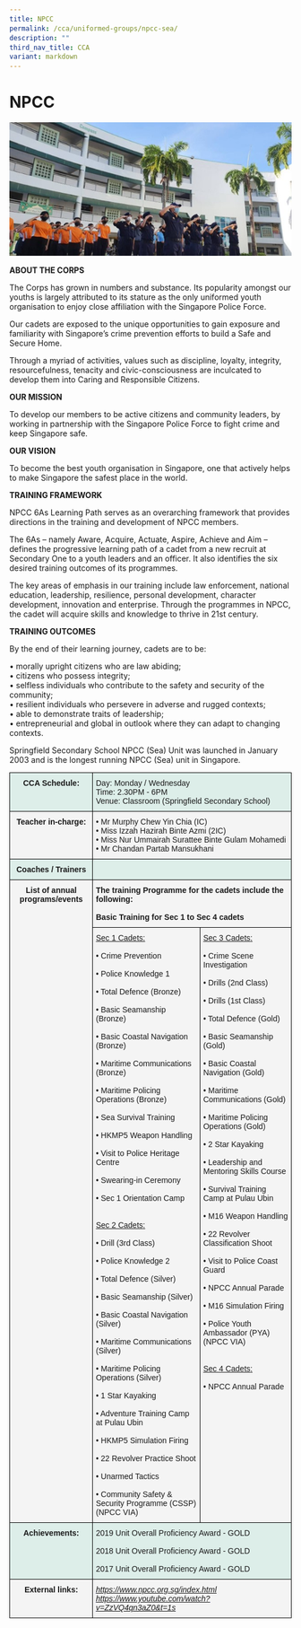 ```yaml
---
title: NPCC
permalink: /cca/uniformed-groups/npcc-sea/
description: ""
third_nav_title: CCA
variant: markdown
---
```

# **NPCC**

![](/images/Picture1.jpg)

**ABOUT THE CORPS**  

The Corps has grown in numbers and substance. Its popularity amongst our youths is largely attributed to its stature as the only uniformed youth organisation to enjoy close affiliation with the Singapore Police Force.

Our cadets are exposed to the unique opportunities to gain exposure and familiarity with Singapore’s crime prevention efforts to build a Safe and Secure Home.

Through a myriad of activities, values such as discipline, loyalty, integrity, resourcefulness, tenacity and civic-consciousness are inculcated to develop them into Caring and Responsible Citizens.

**OUR MISSION**

To develop our members to be active citizens and community leaders, by working in partnership with the Singapore Police Force to fight crime and keep Singapore safe. 

**OUR VISION**

To become the best youth organisation in Singapore, one that actively helps to make Singapore the safest place in the world​.

**TRAINING FRAMEWORK**

NPCC 6As Learning Path serves as an overarching framework that provides directions in the training and development of NPCC members.

The 6As – namely Aware, Acquire, Actuate, Aspire, Achieve and Aim – defines the progressive learning path of a cadet from a new recruit at Secondary One to a youth leaders and an officer. It also identifies the six desired training outcomes of its programmes.

The key areas of emphasis in our training include law enforcement, national education, leadership, resilience, personal development, character development, innovation and enterprise. Through the programmes in NPCC, the cadet will acquire skills and knowledge to thrive in 21st century.

   **TRAINING OUTCOMES**&nbsp;
    
By the end of their learning journey, cadets are to be:


• morally upright citizens who are law abiding;<br>
• citizens who possess integrity;<br>
• selfless individuals who contribute to the safety and security of the community;<br>
• resilient individuals who persevere in adverse and rugged contexts;<br>
• able to demonstrate traits of leadership;<br>
• entrepreneurial and global in outlook where they can adapt to changing contexts.


Springfield Secondary School NPCC (Sea) Unit was launched in January 2003 and is the longest running NPCC (Sea) unit in Singapore. 
   

<table style="border-collapse:collapse;border-spacing:0" class="tg"><thead><tr><th style="background-color:#ddeee9;border-color:#000000;border-style:solid;border-width:1px;font-family:Arial, sans-serif;font-size:14px;font-weight:bold;overflow:hidden;padding:10px 5px;text-align:center;vertical-align:top;word-break:normal">CCA Schedule:</th><th style="background-color:#ddeee9;border-color:#000000;border-style:solid;border-width:1px;font-family:Arial, sans-serif;font-size:14px;font-weight:normal;overflow:hidden;padding:10px 5px;text-align:left;vertical-align:top;word-break:normal" colspan="2">Day: Monday / Wednesday <br>Time: 2.30PM - 6PM<br>Venue: Classroom (Springfield Secondary School)</th></tr></thead><tbody><tr><td style="background-color:#F4F4F4;border-color:#000000;border-style:solid;border-width:1px;font-family:Arial, sans-serif;font-size:14px;font-weight:bold;overflow:hidden;padding:10px 5px;text-align:center;vertical-align:top;word-break:normal"><span style="background-color:transparent">Teacher in-charge:</span><br></td><td style="background-color:#F4F4F4;border-color:#000000;border-style:solid;border-width:1px;font-family:Arial, sans-serif;font-size:14px;overflow:hidden;padding:10px 5px;text-align:left;vertical-align:top;word-break:normal" colspan="2">• Mr Murphy Chew Yin Chia (IC)<br>• Miss Izzah Hazirah Binte Azmi (2IC)<br>• Miss Nur Ummairah Surattee Binte Gulam Mohamedi<br>• Mr Chandan Partab Mansukhani</td></tr><tr><td style="background-color:#DDEEE9;border-color:#000000;border-style:solid;border-width:1px;font-family:Arial, sans-serif;font-size:14px;font-weight:bold;overflow:hidden;padding:10px 5px;text-align:center;vertical-align:top;word-break:normal">Coaches / Trainers<br></td><td style="background-color:#DDEEE9;border-color:#000000;border-style:solid;border-width:1px;font-family:Arial, sans-serif;font-size:14px;overflow:hidden;padding:10px 5px;text-align:left;vertical-align:middle;word-break:normal" colspan="2"></td></tr><tr><td style="background-color:#F4F4F4;border-color:#000000;border-style:solid;border-width:1px;font-family:Arial, sans-serif;font-size:14px;font-weight:bold;overflow:hidden;padding:10px 5px;text-align:center;vertical-align:top;word-break:normal" rowspan="2">List of annual programs/events<br></td><td style="background-color:#F4F4F4;border-color:#000000;border-style:solid;border-width:1px;font-family:Arial, sans-serif;font-size:14px;font-weight:bold;overflow:hidden;padding:10px 5px;text-align:left;vertical-align:top;word-break:normal" colspan="2"><span style="background-color:transparent">The training Programme for the cadets include the following:</span><br><br><span style="font-weight:bold;background-color:transparent">Basic Training for Sec 1 to Sec 4 cadets</span></td></tr><tr><td style="background-color:#F4F4F4;border-color:#000000;border-style:solid;border-width:1px;font-family:Arial, sans-serif;font-size:14px;overflow:hidden;padding:10px 5px;text-align:left;vertical-align:top;word-break:normal"><span style="text-decoration:underline">Sec 1 Cadets:</span><br><br>• Crime Prevention<br><br>• Police Knowledge 1<br><br>• Total Defence (Bronze)<br><br>• Basic Seamanship (Bronze)<br><br>• Basic Coastal Navigation (Bronze)<br><br>• Maritime Communications (Bronze)<br><br>• Maritime Policing Operations (Bronze)<br><br>• Sea Survival Training<br><br>• HKMP5 Weapon Handling<br><br>• Visit to Police Heritage Centre<br><br>• Swearing-in Ceremony<br><br>• Sec 1 Orientation Camp<br><br><br><span style="text-decoration:underline">Sec 2 Cadets</span><span style="text-decoration:underline;background-color:transparent">:</span><br><br>• Drill (3rd Class)<br><br>• Police Knowledge 2<br><br>• Total Defence (Silver)<br><br>• Basic Seamanship (Silver)<br><br>• Basic Coastal Navigation (Silver)<br><br>• Maritime Communications (Silver)<br><br>• Maritime Policing Operations (Silver)<br><br>• 1 Star Kayaking<br><br>• Adventure Training Camp at Pulau Ubin<br><br>• HKMP5 Simulation Firing<br><br>• 22 Revolver Practice Shoot<br><br>• Unarmed Tactics<br><br>• Community Safety &amp; Security Programme (CSSP) (NPCC VIA)</td><td style="background-color:#F4F4F4;border-color:#000000;border-style:solid;border-width:1px;font-family:Arial, sans-serif;font-size:14px;overflow:hidden;padding:10px 5px;text-align:left;vertical-align:top;word-break:normal"><span style="text-decoration:underline">Sec 3 Cadets</span><span style="text-decoration:underline;background-color:transparent">:</span><br><br>• Crime Scene Investigation<br><br>• Drills (2nd Class)<br><br>• Drills (1st Class)<br><br>• Total Defence (Gold)<br><br>• Basic Seamanship (Gold)<br><br>• Basic Coastal Navigation (Gold)<br><br>• Maritime Communications (Gold)<br><br>• Maritime Policing Operations (Gold)<br><br>• 2 Star Kayaking<br><br>• Leadership and Mentoring Skills Course<br><br>• Survival Training Camp at Pulau Ubin<br><br>• M16 Weapon Handling<br><br>• 22 Revolver Classification Shoot<br><br>• Visit to Police Coast Guard<br><br>• NPCC Annual Parade<br><br>• M16 Simulation Firing<br><br>• Police Youth Ambassador (PYA) (NPCC VIA)<br><br><br><span style="text-decoration:underline">Sec 4 Cadets</span><span style="text-decoration:underline;background-color:transparent">:</span><br><br>• NPCC Annual Parade<br><br><br><br><br><br><br></td></tr><tr><td style="background-color:#DDEEE9;border-color:#000000;border-style:solid;border-width:1px;font-family:Arial, sans-serif;font-size:14px;font-weight:bold;overflow:hidden;padding:10px 5px;text-align:center;vertical-align:top;word-break:normal">Achievements:<br></td><td style="background-color:#DDEEE9;border-color:#000000;border-style:solid;border-width:1px;font-family:Arial, sans-serif;font-size:14px;overflow:hidden;padding:10px 5px;text-align:left;vertical-align:top;word-break:normal" colspan="2">2019 Unit Overall Proficiency Award - GOLD<br><br>2018 Unit Overall Proficiency Award - GOLD<br><br>2017 Unit Overall Proficiency Award - GOLD</td></tr><tr><td style="background-color:#F4F4F4;border-color:#000000;border-style:solid;border-width:1px;font-family:Arial, sans-serif;font-size:14px;font-weight:bold;overflow:hidden;padding:10px 5px;text-align:center;vertical-align:top;word-break:normal">External links:<br></td><td style="background-color:#F4F4F4;border-color:#000000;border-style:solid;border-width:1px;color:#00F;font-family:Arial, sans-serif;font-size:14px;font-style:italic;overflow:hidden;padding:10px 5px;text-align:left;text-decoration:underline;vertical-align:top;word-break:normal" colspan="2"><a href="https://www.npcc.org.sg/index.html">https://www.npcc.org.sg/index.html</a><br><a href="https://www.youtube.com/watch?v=ZzVQ4qn3aZ0&amp;t=1s">https://www.youtube.com/watch?v=ZzVQ4qn3aZ0&amp;t=1s</a></td></tr></tbody></table>